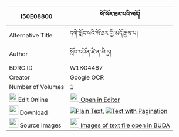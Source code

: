 |I50E08800|སོ་སོར་ཐར་པའི་མདོ། 
| --- | --- 
|Alternative Title |དགེ་སློང་ཕའི་སོ་ཐར་གྱི་མདོ་རྒྱས་པ།
|Author| སློབ་དཔོན་ཛི་ན་མི་ཏྲ།
|BDRC ID | W1KG4467
|Creator | Google OCR
|Number of Volumes| 1
|<img width="25" src="https://img.icons8.com/color/25/000000/edit-property.png">Edit Online| [<img width="25" src="https://avatars.githubusercontent.com/u/45091458?s=200&v=4"> Open in Editor](http://editor.openpecha.org/I50E08800)
|<img width="25" src="https://img.icons8.com/fluent/48/000000/download-2.png"/>  Download | [![](https://img.icons8.com/color/20/000000/txt.png)Plain Text](https://github.com/Openpecha/I50E08800/releases/download/v1/soso_ra_tarpa_i_do_plain_I50E08800.zip), [![](https://img.icons8.com/color/20/000000/txt.png)Text with Pagination](https://github.com/Openpecha/I50E08800/releases/download/v1/soso_ra_tarpa_i_do_pages_I50E08800.zip)
|<img width="25" src="https://img.icons8.com/plasticine/100/000000/pictures-folder.png"/>  Source Images | [<img width="25" src="https://library.bdrc.io/icons/BUDA-small.svg"> Images of text file open in BUDA](https://library.bdrc.io/show/bdr:W1KG4467)